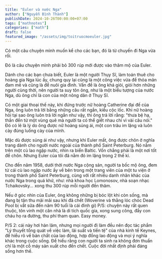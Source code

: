 ```yaml
---
title: "Euler và nước Nga"
author: ["Nguyễn Bình Thành"]
publishDate: 2024-10-26T00:00:00+07:00
tags: ["mathnotes"]
categories: ["math"]
draft: false
featured_image: "/assets/img/toitruocmoeuler.jpg"
---
```


Có một câu chuyện mình muốn kể cho các bạn, đó là từ chuyến đi Nga vừa rồi.

Đó là câu chuyện mình phải bỏ 300 rúp mới được vào thăm mộ của Euler.

Dành cho các bạn chưa biết, Euler là một người Thụy Sĩ, làm toán thuê cho hoàng gia Nga lúc ấy, chung quy lại cũng là một công việc vừa để thỏa mãn đam mê và cũng là để nuôi gia đình. Vấn đề là ông khá giỏi, giỏi hơn những người cùng thời, nên người ta suy tôn ông, như là một biểu tượng của nước Nga, dù ông chỉ là con của một nông dân ở Thụy Sĩ.

Có một giai thoại thế này, khi đứng trước nữ hoàng Catherine đại đế của Nga, ông luôn trả lời bằng những câu rất ngắn, kiểu cộc lốc. Khi nữ hoàng hỏi tại sao ông luôn trả lời ngắn như vậy, thì ông trả lời rằng: "thưa bệ hạ, thần đến từ một vùng quê mà người ta có thể giết nhau chỉ vì vài câu nói." Đó có lẽ là lý do ông được nữ hoàng sủng ái, một con trâu im lặng và luôn cày đúng luống cày của mình.

Mặc dù được sủng ái như vậy, nhưng khi Euler mất, ông được chôn ở nghĩa trang dành cho người nước ngoài của thành phố Saint Peterburg. Nó nằm trên một cù lao ngập nước, nhìn ra biển Baltic. Vốn chẳng phải là một nơi tốt để chôn. Nhưng Euler của tôi đã nằm đó im lặng trong 2 thế kỉ.

Cho đến năm 1958, dưới thời nước Nga cộng sản, người ta bốc mộ ông, đem từ cái cù lao ngập nước ấy về bên trong một trang viên của một tu viện ở trong thành phố Saint Peterburg, cùng với rất nhiều danh nhân khác của nước Nga trong quá khứ, như: nhà khoa học Lomonosov, nhà soạn nhạc Tchaikovsky... xong thu 300 rúp mỗi người đến thăm.

Nếu ở góc nhìn của Euler, ông không những bị bóc lột khi còn sống, mà đang bị tận thu mãi mãi sau khi đã chết (Woverine và thằng lóc chóc Dead Pool bị vắt sữa đến năm 90 tuổi là cái đinh gì)
P/S: chuyện này rất quen thuộc, tôn vinh một căn nhà là di tích quốc gia, xong sung công, đẩy con cháu họ ra đường, thu phí tham quan. Easy money.

P/S 2: cái này hơi hàn lâm, nhưng mọi người đi làm đều nên đọc tác phẩm "Lý thuyết tổng quát về việc làm, lãi suất và tiền tệ" của nhà kinh tế Keynes, để hiểu rõ về bản chất của lao động, hợp đồng lao động và mọi ý nghĩa khác trong cuộc sống. Để hiểu rằng con người ta sinh ra không đơn thuần chỉ là một cỗ máy sản xuất cho đến chết. Cuộc đời nhất định phải đáng sống hơn thế.
